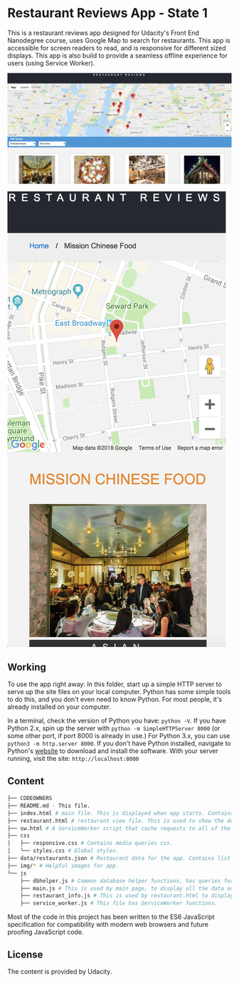 # Restaurant Reviews App - State 1

This is a restaurant reviews app designed for Udacity's Front End Nanodegree course, uses Google Map to search for restaurants. This app is accessible for screen readers to read, and is responsive for different sized displays. This app is also build to provide a seamless offline experience for users (using Service Worker). 

![alt text](https://github.com/riyadashoriya/RestaurantReviewsApp-Stage1/blob/master/desktopView.png "Restaurant Reviews App - Stage 1 Desktop View")



![alt text](https://github.com/riyadashoriya/RestaurantReviewsApp-Stage1/blob/master/mobileView.png "Restaurant Reviews App - Stage 1 Mobile View")



## Working

To use the app right away: In this folder, start up a simple HTTP server to serve up the site files on your local computer. Python has some simple tools to do this, and you don't even need to know Python. For most people, it's already installed on your computer. 

In a terminal, check the version of Python you have: `python -V`. If you have Python 2.x, spin up the server with `python -m SimpleHTTPServer 8000` (or some other port, if port 8000 is already in use.) For Python 3.x, you can use `python3 -m http.server 8000`. If you don't have Python installed, navigate to Python's [website](https://www.python.org/) to download and install the software.
With your server running, visit the site: `http://localhost:8000`



## Content

```bash
├── CODEOWNERS
├── README.md - This file.
├── index.html # main file. This is displayed when app starts. Contains HTML code for maps, & all the restaurants.
├── restaurant.html # restaurant view file. This is used to show the details of each restaurant when user clicks 'view details' on main page.
├── sw.html # A ServiceWorker script that cache requests to all of the site’s assets.
├── css
│   ├── responsive.css # Contains media queries css.
│   └── styles.css # Global styles. 
├── data/restaurants.json # Restaurant data for the app. Contains list of restaurants, reviews, hours of operation, etc.
├── img/* # Helpful images for app.
└── js
    ├── dbhelper.js # Common database helper functions, has queries for Google Maps
    ├── main.js # This is used by main page, to display all the data and show in maps.
    ├── restaurant_info.js # This is used by restaurant.html to display data for each restaurant.
    ├── service_worker.js # This file has ServiceWorker functions.
```

Most of the code in this project has been written to the ES6 JavaScript specification for compatibility with modern web browsers and future proofing JavaScript code.

## License

The content is provided by Udacity.
